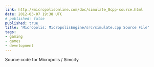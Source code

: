 ```yaml
---
link: http://micropolisonline.com/doc/simulate_8cpp-source.html
date: 2012-03-07 19:38 UTC
# published: false
published: true
title: 'Micropolis: MicropolisEngine/src/simulate.cpp Source File'
tags:
- gaming
- games
- development
---
```


Source code for Micropolis / Simcity
